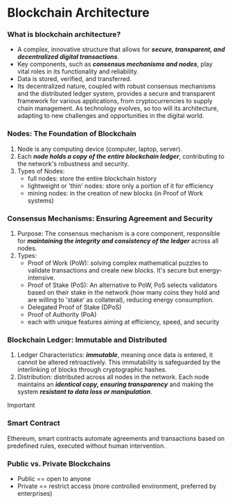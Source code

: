 # Blockchain Architecture
### What is blockchain architecture?
* A complex, innovative structure that allows for ***secure, transparent, and decentralized digital transactions***.
* Key components, such as ***consensus mechanisms and nodes***, play vital roles in its functionality and reliability.
* Data is stored, verified, and transferred.
* Its decentralized nature, coupled with robust consensus mechanisms and the distributed ledger system, provides a secure and transparent framework for various applications, from cryptocurrencies to supply chain management. As technology evolves, so too will its architecture, adapting to new challenges and opportunities in the digital world.

### Nodes: The Foundation of Blockchain
1. Node is any computing device (computer, laptop, server).
2. Each ***node holds a copy of the entire blockchain ledger***, contributing to the network's robustness and security.
3. Types of Nodes:
   * full nodes: store the entire blockchain history
   * lightweight or 'thin' nodes: store only a portion of it for efficiency
   * mining nodes: in the creation of new blocks (in Proof of Work systems)
  
### Consensus Mechanisms: Ensuring Agreement and Security
1. Purpose: The consensus mechanism is a core component, responsible for ***maintaining the integrity and consistency of the ledger*** across all nodes.
2. Types:
   * Proof of Work (PoW): solving complex mathematical puzzles to validate transactions and create new blocks. It's secure but energy-intensive.
   * Proof of Stake (PoS): An alternative to PoW, PoS selects validators based on their stake in the network (how many coins they hold and are willing to 'stake' as collateral), reducing energy consumption.
   * Delegated Proof of Stake (DPoS)
   * Proof of Authority (PoA)
   * each with unique features aiming at efficiency, speed, and security

### Blockchain Ledger: Immutable and Distributed
1. Ledger Characteristics: ***immutable***, meaning once data is entered, it cannot be altered retroactively. This immutability is safeguarded by the interlinking of blocks through cryptographic hashes.
2. Distribution: distributed across all nodes in the network. Each node maintains an ***identical copy, ensuring transparency*** and making the system ***resistant to data loss or manipulation***.

> [!IMPORTANT]
> ### Smart Contract
> Ethereum, smart contracts automate agreements and transactions based on predefined rules, executed without human intervention.
> ### Public vs. Private Blockchains
> * Public == open to anyone
> * Private == restrict access (more controlled environment, preferred by enterprises)

